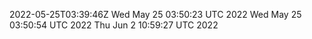 2022-05-25T03:39:46Z
Wed May 25 03:50:23 UTC 2022
Wed May 25 03:50:54 UTC 2022
Thu Jun  2 10:59:27 UTC 2022
